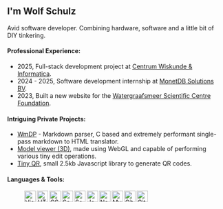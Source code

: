 ## I'm Wolf Schulz

Avid software developer. Combining hardware, software and a little bit of DIY tinkering.


#### Professional Experience:
* 2025, Full-stack development project at [Centrum Wiskunde & Informatica](https://cwi.nl).
* 2024 - 2025, Software development internship at [MonetDB Solutions BV](https://monetdb.com).
* 2023, Built a new website for the [Watergraafsmeer Scientific Centre Foundation](https://wcw.nl/).

#### Intriguing Private Projects:
* [WmDP](https://github.com/92181/markdown) - Markdown parser, C based and extremely performant single-pass markdown to HTML translator.
* [Model viewer (3D)](https://github.com/92181/modeler), made using WebGL and capable of performing various tiny edit operations.
* [Tiny QR](https://github.com/92181/qrcode), small 2.5kb Javascript library to generate QR codes.

#### Languages & Tools:

<dl>
  <dd>
    <img align="left" alt="Visual Studio Code" width="26px" src="https://cdn.jsdelivr.net/gh/devicons/devicon/icons/vscode/vscode-original.svg">
    <img align="left" alt="HTML5" width="26px" src="https://cdn.jsdelivr.net/gh/devicons/devicon/icons/html5/html5-original.svg">
    <img align="left" alt="CSS3" width="26px" src="https://cdn.jsdelivr.net/gh/devicons/devicon/icons/css3/css3-original.svg">
    <img align="left" alt="Sass" width="26px" src="https://cdn.jsdelivr.net/gh/devicons/devicon/icons/sass/sass-original.svg">
    <img align="left" alt="Sass" width="26px" src="https://cdn.jsdelivr.net/gh/devicons/devicon/icons/c/c-original.svg">
    <img align="left" alt="JavaScript" width="26px" src="https://cdn.jsdelivr.net/gh/devicons/devicon/icons/javascript/javascript-original.svg">
    <img align="left" alt="Node.js" width="26px" src="https://cdn.jsdelivr.net/gh/devicons/devicon/icons/nodejs/nodejs-original.svg">
    <img align="left" alt="MySQL" width="26px" src="https://cdn.jsdelivr.net/gh/devicons/devicon/icons/mysql/mysql-original.svg">
    <img align="left" alt="Git" width="26px" src="https://cdn.jsdelivr.net/gh/devicons/devicon/icons/git/git-original.svg">
    <img align="left" alt="GitHub" width="26px" src="https://user-images.githubusercontent.com/3369400/139447912-e0f43f33-6d9f-45f8-be46-2df5bbc91289.png">
  </dd>
</dl>
